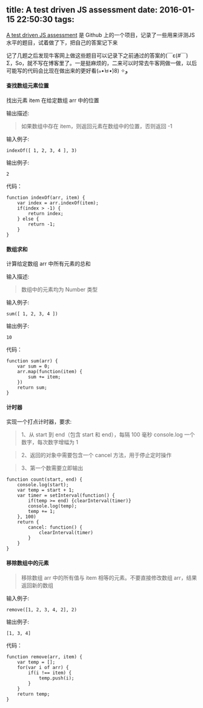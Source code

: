 title: A test driven JS assessment
date: 2016-01-15 22:50:30
tags:
---
[A test driven JS assessment](https://github.com/rmurphey/js-assessment) 是 Github 上的一个项目，记录了一些用来评测JS水平的题目，试着做了下，把自己的答案记下来

记了几题之后发现牛客网上做这些题目可以记录下之前通过的答案的(￣ε(#￣) Σ，So，就不写在博客里了。一是挺麻烦的，二来可以时常去牛客网做一做，以后可能写的代码会比现在做出来的更好看(๑•̀ㅂ•́)و✧  (8

#### 查找数组元素位置

找出元素 item 在给定数组 arr 中的位置

输出描述:

> 如果数组中存在 item，则返回元素在数组中的位置，否则返回 -1

输入例子:

` indexOf([ 1, 2, 3, 4 ], 3) `

输出例子:

` 2 `

代码： 

```
function indexOf(arr, item) {
    var index = arr.indexOf(item);
	if(index > -1) {
        return index;
    } else {
        return -1;
    }
}
```

<!--more-->

#### 数组求和

计算给定数组 arr 中所有元素的总和

输入描述:

> 数组中的元素均为 Number 类型

输入例子:

` sum([ 1, 2, 3, 4 ]) `

输出例子:

` 10 `

代码：

```
function sum(arr) {
    var sum = 0;
	arr.map(function(item) {
        sum += item;
    })
    return sum;
}
```

#### 计时器

实现一个打点计时器，要求:

> 1、从 start 到 end（包含 start 和 end），每隔 100 毫秒 console.log 一个数字，每次数字增幅为 1

> 2、返回的对象中需要包含一个 cancel 方法，用于停止定时操作

> 3、第一个数需要立即输出

```
function count(start, end) {
    console.log(start);
    var temp = start + 1;
	var timer = setInterval(function() {
        if(temp >= end) {clearInterval(timer)}
        console.log(temp);
        temp += 1;
    }, 100)
    return {
        cancel: function() {
            clearInterval(timer)
        }
    }
}
```

#### 移除数组中的元素

> 移除数组 arr 中的所有值与 item 相等的元素。不要直接修改数组 arr，结果返回新的数组 

输入例子:

` remove([1, 2, 3, 4, 2], 2) `

输出例子:

` [1, 3, 4] `

代码： 
```
function remove(arr, item) {
    var temp = [];
	for(var i of arr) {
        if(i !== item) {
            temp.push(i);
        }
    }
    return temp;
}
```